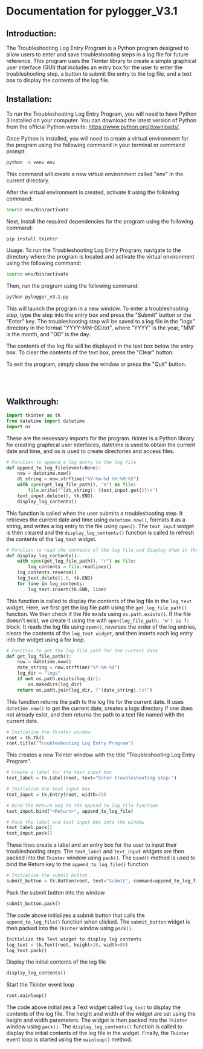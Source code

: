# Documentation for pylogger_V3.1

## Introduction:
The Troubleshooting Log Entry Program is a Python program designed to allow users to enter and save troubleshooting steps in a log file for future reference. This program uses the Tkinter library to create a simple graphical user interface (GUI) that includes an entry box for the user to enter the troubleshooting step, a button to submit the entry to the log file, and a text box to display the contents of the log file.

## Installation:
To run the Troubleshooting Log Entry Program, you will need to have Python 3 installed on your computer. You can download the latest version of Python from the official Python website: https://www.python.org/downloads/.

Once Python is installed, you will need to create a virtual environment for the program using the following command in your terminal or command prompt:

```bash
python -m venv env
```
This command will create a new virtual environment called "env" in the current directory.

After the virtual environment is created, activate it using the following command:

```bash
source env/bin/activate
```

Next, install the required dependencies for the program using the following command:

```bash
pip install tkinter
```

Usage:
To run the Troubleshooting Log Entry Program, navigate to the directory where the program is located and activate the virtual environment using the following command:

```bash
source env/bin/activate
```

Then, run the program using the following command:

```bash
python pylogger_v3.1.py
```

This will launch the program in a new window. To enter a troubleshooting step, type the step into the entry box and press the "Submit" button or the "Enter" key. The troubleshooting step will be saved to a log file in the "logs" directory in the format "YYYY-MM-DD.txt", where "YYYY" is the year, "MM" is the month, and "DD" is the day.

The contents of the log file will be displayed in the text box below the entry box. To clear the contents of the text box, press the "Clear" button.

To exit the program, simply close the window or press the "Quit" button.


<br><br/>

## Walkthrough:

```python
import tkinter as tk
from datetime import datetime
import os
```

These are the necessary imports for the program. tkinter is a Python library for creating graphical user interfaces, datetime is used to obtain the current date and time, and os is used to create directories and access files.

```python
# Function to append a log entry to the log file
def append_to_log_file(event=None):
    now = datetime.now()
    dt_string = now.strftime("%Y-%m-%d %H:%M:%S")
    with open(get_log_file_path(), "a") as file:
        file.write(f"{dt_string}: {text_input.get()}\n")
    text_input.delete(0, tk.END)
    display_log_contents()
```

This function is called when the user submits a troubleshooting step. It retrieves the current date and time using ```datetime.now()```, formats it as a string, and writes a log entry to the file using ```open()```. The ```text_inpu```t widget is then cleared and the ```display_log_contents()``` function is called to refresh the contents of the ```log_text``` widget.

```python
# Function to read the contents of the log file and display them in the Text widget
def display_log_contents():
    with open(get_log_file_path(), "r") as file:
        log_contents = file.readlines()
    log_contents.reverse()
    log_text.delete(1.0, tk.END)
    for line in log_contents:
        log_text.insert(tk.END, line)
```

This function is called to display the contents of the log file in the ```log_text``` widget. Here, we first get the log file path using the ```get_log_file_path()``` function. We then check if the file exists using ```os.path.exists()```. If the file doesn't exist, we create it using the with ```open(log_file_path, 'w') as f:``` block. It reads the log file using ```open()```, reverses the order of the log entries, clears the contents of the ```log_text widget```, and then inserts each log entry into the widget using a for loop.

```python
# Function to get the log file path for the current date
def get_log_file_path():
    now = datetime.now()
    date_string = now.strftime("%Y-%m-%d")
    log_dir = "logs"
    if not os.path.exists(log_dir):
        os.makedirs(log_dir)
    return os.path.join(log_dir, f"{date_string}.txt")
```

This function returns the path to the log file for the current date. It uses ```datetime.now()``` to get the current date, creates a logs directory if one does not already exist, and then returns the path to a text file named with the current date.

```python
# Initialize the Tkinter window
root = tk.Tk()
root.title("Troubleshooting Log Entry Program")
```

This creates a new Tkinter window with the title "Troubleshooting Log Entry Program".

```python
# Create a label for the text input box
text_label = tk.Label(root, text="Enter troubleshooting step:")

# Initialize the text input box
text_input = tk.Entry(root, width=75)

# Bind the Return key to the append_to_log_file function
text_input.bind("<Return>", append_to_log_file)

# Pack the label and text input box into the window
text_label.pack()
text_input.pack()
```

These lines create a label and an entry box for the user to input their troubleshooting steps. The ```text_label``` and ```text_input``` widgets are then packed into the ```Tkinter``` window using ```pack()```. The ```bind()``` method is used to bind the Return key to the ```append_to_log_file()``` function.

```python
# Initialize the submit button
submit_button = tk.Button(root, text="Submit", command=append_to_log_file)
```

Pack the submit button into the window

```python
submit_button.pack()
```

The code above initializes a submit button that calls the ```append_to_log_file()``` function when clicked. The ```submit_button``` widget is then packed into the ```Tkinter``` window using ```pack()```.

```python
Initialize the Text widget to display log contents
log_text = tk.Text(root, height=20, width=80)
log_text.pack()
```

Display the initial contents of the log file

```python
display_log_contents()
```

Start the Tkinter event loop

```python
root.mainloop()
```

The code above initializes a Text widget called ```log_text``` to display the contents of the log file. The height and width of the widget are set using the height and width parameters. The widget is then packed into the ```Tkinter``` window using ```pack()```. The ```display_log_contents()``` function is called to display the initial contents of the log file in the widget. Finally, the ```Tkinter``` event loop is started using the ```mainloop()``` method.
